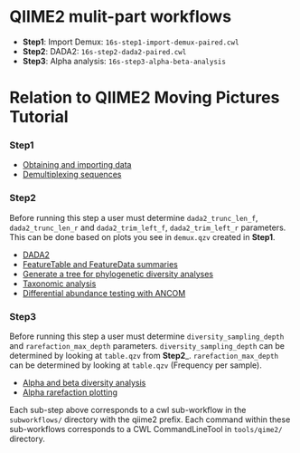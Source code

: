 # QIIME2 mulit-part workflows

- __Step1__: Import Demux: `16s-step1-import-demux-paired.cwl`
- __Step2__: DADA2: `16s-step2-dada2-paired.cwl`
- __Step3__: Alpha analysis: `16s-step3-alpha-beta-analysis`

# Relation to QIIME2 Moving Pictures Tutorial

### Step1
 - [Obtaining and importing data](https://docs.qiime2.org/2018.4/tutorials/moving-pictures/#obtaining-and-importing-data)
 - [Demultiplexing sequences](https://docs.qiime2.org/2018.4/tutorials/moving-pictures/#demultiplexing-sequences)

### Step2
Before running this step a user must determine `dada2_trunc_len_f`, `dada2_trunc_len_r` and `dada2_trim_left_f`, `dada2_trim_left_r` parameters.
This can be done based on plots you see in `demux.qzv` created in __Step1__.
- [DADA2](https://docs.qiime2.org/2018.4/tutorials/moving-pictures/#option-1-dada2)
- [FeatureTable and FeatureData summaries](https://docs.qiime2.org/2018.4/tutorials/moving-pictures/#featuretable-and-featuredata-summaries)
- [Generate a tree for phylogenetic diversity analyses](https://docs.qiime2.org/2018.4/tutorials/moving-pictures/#generate-a-tree-for-phylogenetic-diversity-analyses)
- [Taxonomic analysis](https://docs.qiime2.org/2018.4/tutorials/moving-pictures/#taxonomic-analysis)
- [Differential abundance testing with ANCOM](https://docs.qiime2.org/2018.4/tutorials/moving-pictures/#differential-abundance-testing-with-ancom)

### Step3
Before running this step a user must determine `diversity_sampling_depth` and `rarefaction_max_depth` parameters.
`diversity_sampling_depth` can be determined by looking at `table.qzv` from __Step2___.
`rarefaction_max_depth` can be determined by looking at `table.qzv` (Frequency per sample).

- [Alpha and beta diversity analysis](https://docs.qiime2.org/2018.4/tutorials/moving-pictures/#alpha-and-beta-diversity-analysis)
- [Alpha rarefaction plotting](https://docs.qiime2.org/2018.4/tutorials/moving-pictures/#alpha-rarefaction-plotting)

Each sub-step above corresponds to a cwl sub-workflow in the  `subworkflows/` directory with the qiime2 prefix.
Each command within these sub-workflows corresponds to a CWL CommandLineTool in `tools/qime2/` directory.
